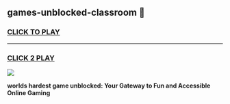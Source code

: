 
## games-unblocked-classroom 👋
<h3>
<a href="https://premium.freeplayer.one?title=games-unblocked-classroom&ref=14F">CLICK TO PLAY</a></h3>
<hr>

<h3>
<a href="https://premium.freeplayer.one?title=games-unblocked-classroom&ref=14F">CLICK 2 PLAY</a>
  
</h3>

<a href="https://premium.freeplayer.one?title=games-unblocked-classroom&ref=12F/"><img src="https://clearcache.store/games.png"></a>


**worlds hardest game unblocked: Your Gateway to Fun and Accessible Online Gaming**
